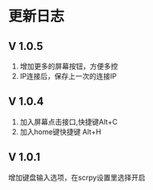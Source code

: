 # 更新日志
## V 1.0.5
1. 增加更多的屏幕按钮，方便多控
2. IP连接后，保存上一次的连接IP


## V 1.0.4
1. 加入屏幕点击接口,快捷键Alt+C
2. 加入home键快捷键 Alt+H


## V 1.0.1
增加键盘输入选项，在scrpy设置里选择开启